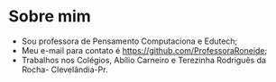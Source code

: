 # Sobre mim
-  Sou professora  de Pensamento Computaciona e Edutech;
-  Meu e-mail para contato é  https://github.com/ProfessoraRoneide;
-  Trabalhos nos Colégios, Abílio Carneiro e Terezinha Rodriguês da Rocha- Clevelândia-Pr.
<!---
ProfessoraRoneide/ProfessoraRoneide is a ✨ special ✨ repository because its `README.md` (this file) appears on your GitHub profile.
You can click the Preview link to take a look at your changes.
--->
